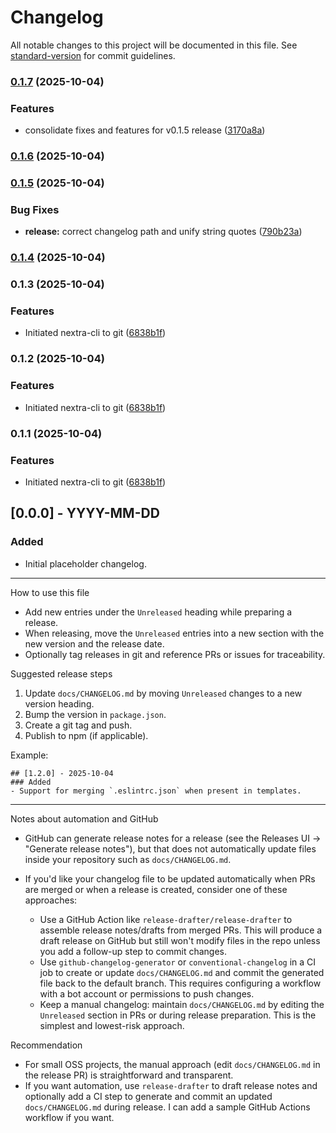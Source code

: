 # Changelog

All notable changes to this project will be documented in this file. See [standard-version](https://github.com/conventional-changelog/standard-version) for commit guidelines.

### [0.1.7](https://github.com/George-Acquah/nextra-cli/compare/v0.1.4...v0.1.7) (2025-10-04)


### Features

* consolidate fixes and features for v0.1.5 release ([3170a8a](https://github.com/George-Acquah/nextra-cli/commit/3170a8a8b034f182f74b5fb45788ed8101015ef4))

### [0.1.6](https://github.com/George-Acquah/nextra-cli/compare/v0.1.5...v0.1.6) (2025-10-04)

### [0.1.5](https://github.com/George-Acquah/nextra-cli/compare/v0.1.4...v0.1.5) (2025-10-04)


### Bug Fixes

* **release:** correct changelog path and unify string quotes ([790b23a](https://github.com/George-Acquah/nextra-cli/commit/790b23a24fb44719435027e27bbd4e74151f3f3d))

### [0.1.4](https://github.com/George-Acquah/nextra-cli/compare/v0.1.3...v0.1.4) (2025-10-04)

### 0.1.3 (2025-10-04)


### Features

* Initiated nextra-cli to git ([6838b1f](https://github.com/George-Acquah/nextra-cli/commit/6838b1f3c834e413e1a51a1637ee6624019c029c))

### 0.1.2 (2025-10-04)


### Features

* Initiated nextra-cli to git ([6838b1f](https://github.com/George-Acquah/nextra-cli/commit/6838b1f3c834e413e1a51a1637ee6624019c029c))

### 0.1.1 (2025-10-04)


### Features

* Initiated nextra-cli to git ([6838b1f](https://github.com/George-Acquah/nextra-cli/commit/6838b1f3c834e413e1a51a1637ee6624019c029c))

## [0.0.0] - YYYY-MM-DD

### Added

- Initial placeholder changelog.

---

How to use this file

- Add new entries under the `Unreleased` heading while preparing a release.
- When releasing, move the `Unreleased` entries into a new section with the new version and the release date.
- Optionally tag releases in git and reference PRs or issues for traceability.

Suggested release steps

1. Update `docs/CHANGELOG.md` by moving `Unreleased` changes to a new version heading.
2. Bump the version in `package.json`.
3. Create a git tag and push.
4. Publish to npm (if applicable).

Example:

```
## [1.2.0] - 2025-10-04
### Added
- Support for merging `.eslintrc.json` when present in templates.
```

---

Notes about automation and GitHub

- GitHub can generate release notes for a release (see the Releases UI -> "Generate release notes"), but that does not automatically update files inside your repository such as `docs/CHANGELOG.md`.
- If you'd like your changelog file to be updated automatically when PRs are merged or when a release is created, consider one of these approaches:

	- Use a GitHub Action like `release-drafter/release-drafter` to assemble release notes/drafts from merged PRs. This will produce a draft release on GitHub but still won't modify files in the repo unless you add a follow-up step to commit changes.
	- Use `github-changelog-generator` or `conventional-changelog` in a CI job to create or update `docs/CHANGELOG.md` and commit the generated file back to the default branch. This requires configuring a workflow with a bot account or permissions to push changes.
	- Keep a manual changelog: maintain `docs/CHANGELOG.md` by editing the `Unreleased` section in PRs or during release preparation. This is the simplest and lowest-risk approach.

Recommendation

- For small OSS projects, the manual approach (edit `docs/CHANGELOG.md` in the release PR) is straightforward and transparent.
- If you want automation, use `release-drafter` to draft release notes and optionally add a CI step to generate and commit an updated `docs/CHANGELOG.md` during release. I can add a sample GitHub Actions workflow if you want.

